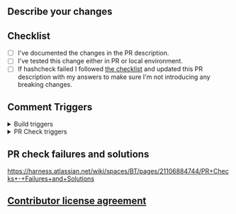 ## Describe your changes

## Checklist
- [ ] I've documented the changes in the PR description.
- [ ] I've tested this change either in PR or local environment.
- [ ] If hashcheck failed I followed [the checklist](https://harness.atlassian.net/wiki/spaces/DEL/pages/21016838831/PR+Codebasehash+Check+merge+checklist) and updated this PR description with my answers to make sure I'm not introducing any breaking changes.

## Comment Triggers
<details>
  <summary>Build triggers</summary>

- Feature build: `trigger feature-build`
- 
  Specific builds
  - `trigger manager`
  - `trigger dms`
  - `trigger ng_manager`
  - `trigger cvng `
  - `trigger cmdlib`
  - `trigger template_svc`
  - `trigger events_fmwrk_monitor`
  - `trigger event_server`
  - `trigger change_data_capture`
  -  Trigger multiple builds together: For eg: `trigger dms, manager`
- Immutable delegate `trigger publish-delegate`
</details>

<details>
  <summary>PR Check triggers</summary>

You can run multiple PR check triggers by comma separating them in a single comment. e.g. `trigger ti0, ti1`

- Compile: `trigger compile`
- CodeformatCheckstyle: `trigger checkstylecodeformat`
  - CodeFormat: `trigger codeformat`
  - Checkstyle: `trigger checkstyle`
- MessageMetadata: `trigger messagecheck`
- File-Permission-Check: `trigger checkpermission`
- Recency: `trigger recency`
- BuildNumberMetadata: `trigger buildnum`
- Trigger CommonChecks: `trigger commonchecks`
- PMD: `trigger pmd`
- Copyright Check: `trigger copyrightcheck`
- Feature Name Check: `trigger featurenamecheck`
- UnitTests-ALL: `trigger utAll`
- UnitTests-0: `trigger ut0`
- UnitTests-1: `trigger ut1`
- UnitTests-2: `trigger ut2`
- UnitTests-3: `trigger ut3`
- UnitTests-4: `trigger ut4`
- UnitTests-5: `trigger ut5`
- UnitTests-6: `trigger ut6`
- UnitTests-7: `trigger ut7`
- UnitTests-8: `trigger ut8`
- UnitTests-9: `trigger ut9`
- CodeBaseHash: `trigger codebasehash`
- CodeFormatCheckstyle: `trigger checkstylecodeformat`
- SonarScan: `trigger ss`
- GitLeaks: `trigger gitleaks`
- Trigger all Checks: `trigger smartchecks`
- Go Build: `trigger gobuild`
- Validate_Reviews: `trigger review`
</details>

## PR check failures and solutions
https://harness.atlassian.net/wiki/spaces/BT/pages/21106884744/PR+Checks+-+Failures+and+Solutions


## [Contributor license agreement](https://github.com/harness/harness-core/blob/develop/CONTRIBUTOR_LICENSE_AGREEMENT.md)
